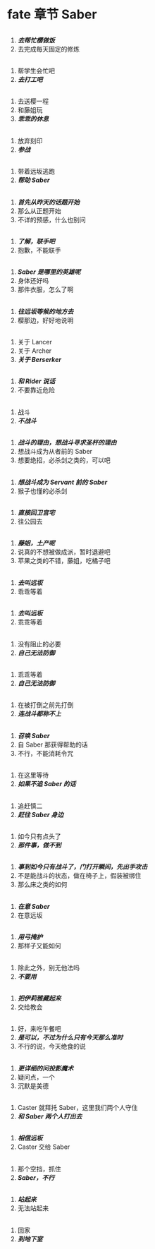 # fate 章节 Saber

##

1. **_去帮忙樱做饭_**
1. 去完成每天固定的修炼

##

1. 帮学生会忙吧
1. **_去打工吧_**

##

1. 去送樱一程
1. 和藤姐玩
1. **_乖乖的休息_**

##

1. 放弃刻印
1. **_参战_**

##

1. 带着远坂逃跑
1. **_帮助 Saber_**

##

1. **_首先从昨天的话题开始_**
1. 那么从正题开始
1. 不详的预感，什么也别问

##

1. **_了解，联手吧_**
1. 抱歉，不能联手

##

1. **_Saber 是哪里的英雄呢_**
1. 身体还好吗
1. 那件衣服，怎么了啊

##

1. **_往远坂等候的地方去_**
1. 樱那边，好好地说明

##

1. 关于 Lancer
1. 关于 Archer
1. **_关于 Berserker_**

##

1. **_和 Rider 说话_**
1. 不要靠近危险

##

1. 战斗
1. **_不战斗_**

##

1. **_战斗的理由，想战斗寻求圣杯的理由_**
1. 想战斗成为从者前的 Saber
1. 想要绝招，必杀剑之类的，可以吧

##

1. **_想战斗成为 Servant 前的 Saber_**
1. 猴子也懂的必杀剑

##

1. **_直接回卫宫宅_**
1. 往公园去

##

1. **_藤姐，土产呢_**
1. 说真的不想被做成派，暂时退避吧
1. 苹果之类的不错，藤姐，吃橘子吧

##

1. **_去叫远坂_**
1. 乖乖等着

##

1. **_去叫远坂_**
1. 乖乖等着

##

1. 没有阻止的必要
1. **_自己无法防御_**

##

1. 乖乖等着
1. **_自己无法防御_**

##

1. 在被打倒之前先打倒
1. **_连战斗都称不上_**

##

1. **_召唤 Saber_**
1. 自 Saber 那获得帮助的话
1. 不行，不能消耗令咒

##

1. 在这里等待
1. **_如果不追 Saber 的话_**

##

1. 追赶慎二
1. **_赶往 Saber 身边_**

##

1. 如今只有点头了
1. **_那件事，做不到_**

##

1. **_事到如今只有战斗了，门打开瞬间，先出手攻击_**
1. 不是能战斗的状态，做在椅子上，假装被绑住
1. 那么床之类的如何

##

1. **_在意 Saber_**
1. 在意远坂

##

1. **_用弓掩护_**
1. 那样子又能如何

##

1. 除此之外，别无他法吗
1. **_不要用_**

##

1. **_把伊莉雅藏起来_**
1. 交给教会

##

1. 好，来吃午餐吧
1. **_是可以，不过为什么只有今天那么准时_**
1. 不行的说，今天绝食的说

##

1. **_更详细的问投影魔术_**
1. 疑问点，一个
1. 沉默是美德

##

1. Caster 就拜托 Saber，这里我们两个人守住
1. **_和 Saber 两个人打出去_**

##

1. **_相信远坂_**
1. Caster 交给 Saber

##

1. 那个空挡，抓住
1. **_Saber，不行_**

##

1. **_站起来_**
1. 无法站起来

##

1. 回家
1. **_到地下室_**
